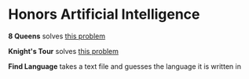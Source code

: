 # Honors Artificial Intelligence
**8 Queens** solves [this problem](https://en.wikipedia.org/wiki/Eight_queens_puzzle)

**Knight's Tour** solves [this problem](https://en.wikipedia.org/wiki/Knight%27s_tour)

**Find Language** takes a text file and guesses the language it is written in
